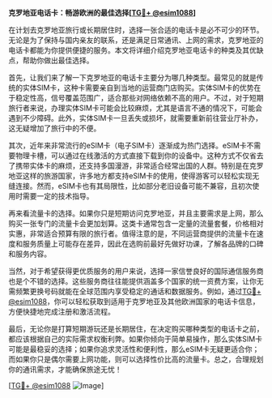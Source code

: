 **克罗地亚电话卡：畅游欧洲的最佳选择[[TG💪+ @esim1088](https://t.me/s/esim1088)]**

在计划去克罗地亚旅行或长期居住时，选择一张合适的电话卡是必不可少的环节。无论是为了保持与国内亲友的联系，还是满足日常通讯、上网的需求，克罗地亚的电话卡都能为你提供便捷的服务。本文将详细介绍克罗地亚电话卡的种类及其优缺点，帮助你做出最佳选择。

首先，让我们来了解一下克罗地亚的电话卡主要分为哪几种类型。最常见的就是传统的实体SIM卡，这种卡需要亲自到当地的运营商门店购买。实体SIM卡的优势在于稳定性高，信号覆盖范围广，适合那些对网络依赖不高的用户。不过，对于短期旅行者来说，办理实体SIM卡可能会比较麻烦，尤其是语言不通的情况下，可能会遇到不少障碍。此外，实体SIM卡一旦丢失或损坏，就需要重新前往营业厅补办，这无疑增加了旅行中的不便。

其次，近年来非常流行的eSIM卡（电子SIM卡）逐渐成为热门选择。eSIM卡不需要物理卡槽，可以通过在线激活的方式直接下载到你的设备中。这种方式不仅省去了携带实体卡的麻烦，还支持多国漫游，非常适合经常出国的人群。特别是在克罗地亚这样的旅游国家，许多地方都支持eSIM卡的使用，使得游客可以轻松实现无缝连接。然而，eSIM卡也有其局限性，比如部分老旧设备可能不兼容，且初次使用时需要一定的技术指导。

再来看流量卡的选择。如果你只是短期访问克罗地亚，并且主要需求是上网，那么购买一张专门的流量卡会更加划算。这类卡通常包含一定量的流量套餐，价格相对实惠，非常适合预算有限的旅行者。值得注意的是，不同运营商提供的流量卡在速度和服务质量上可能存在差异，因此在选购前最好先做好功课，了解各品牌的口碑和服务内容。

当然，对于希望获得更优质服务的用户来说，选择一家信誉良好的国际通信服务商也是个不错的选择。这些服务商往往能提供涵盖多个国家的统一资费方案，让你无需频繁更换号码就能在全球范围内享受稳定的通话和数据服务。例如，通过[TG💪+ @esim1088](https://t.me/s/esim1088)，你可以轻松获取到适用于克罗地亚及其他欧洲国家的电话卡信息，方便快捷地完成注册和激活流程。

最后，无论你是打算短期游玩还是长期居住，在决定购买哪种类型的电话卡之前，都应该根据自己的实际需求权衡利弊。如果你倾向于简单易操作，那么实体SIM卡可能是最稳妥的选择；如果你追求灵活性和便利性，那么eSIM卡无疑更适合你；而如果你只是偶尔需要上网功能，则可以选择性价比高的流量卡。总之，合理规划你的通讯需求，才能确保旅途无忧！

[[TG💪+ @esim1088](https://t.me/s/esim1088) ![Image](https://i.postimg.cc/4NQfJmqS/Snipaste-2025-05-13-00-14-12.png)]